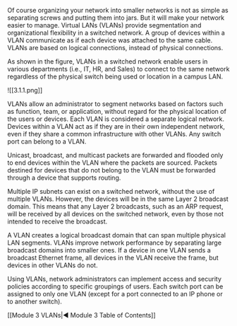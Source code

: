 Of course organizing your network into smaller networks is not as simple as separating screws and putting them into jars. But it will make your network easier to manage. Virtual LANs (VLANs) provide segmentation and organizational flexibility in a switched network. A group of devices within a VLAN communicate as if each device was attached to the same cable. VLANs are based on logical connections, instead of physical connections.

As shown in the figure, VLANs in a switched network enable users in various departments (i.e., IT, HR, and Sales) to connect to the same network regardless of the physical switch being used or location in a campus LAN.

![[3.1.1.png]]

VLANs allow an administrator to segment networks based on factors such as function, team, or application, without regard for the physical location of the users or devices. Each VLAN is considered a separate logical network. Devices within a VLAN act as if they are in their own independent network, even if they share a common infrastructure with other VLANs. Any switch port can belong to a VLAN.

Unicast, broadcast, and multicast packets are forwarded and flooded only to end devices within the VLAN where the packets are sourced. Packets destined for devices that do not belong to the VLAN must be forwarded through a device that supports routing.

Multiple IP subnets can exist on a switched network, without the use of multiple VLANs. However, the devices will be in the same Layer 2 broadcast domain. This means that any Layer 2 broadcasts, such as an ARP request, will be received by all devices on the switched network, even by those not intended to receive the broadcast.

A VLAN creates a logical broadcast domain that can span multiple physical LAN segments. VLANs improve network performance by separating large broadcast domains into smaller ones. If a device in one VLAN sends a broadcast Ethernet frame, all devices in the VLAN receive the frame, but devices in other VLANs do not.

Using VLANs, network administrators can implement access and security policies according to specific groupings of users. Each switch port can be assigned to only one VLAN (except for a port connected to an IP phone or to another switch).

[[Module 3 VLANs|◀ Module 3 Table of Contents]]